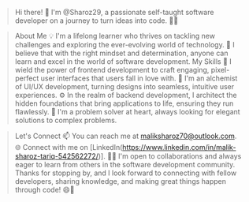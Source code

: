 
> Hi there! 👋
I'm @Sharoz29, a passionate self-taught software developer on a journey to turn ideas into code. 👨‍💻

> About Me
💡 I'm a lifelong learner who thrives on tackling new challenges and exploring the ever-evolving world of technology.
🌟 I believe that with the right mindset and determination, anyone can learn and excel in the world of software development.
> My Skills
🔧 I wield the power of frontend development to craft engaging, pixel-perfect user interfaces that users fall in love with.
🎨 I'm an alchemist of UI/UX development, turning designs into seamless, intuitive user experiences.
⚙️ In the realm of backend development, I architect the hidden foundations that bring applications to life, ensuring they run flawlessly.
💼 I'm a problem solver at heart, always looking for elegant solutions to complex problems.

> Let's Connect
📫 You can reach me at maliksharoz70@outlook.com.
🌐 Connect with me on [LinkedIn(https://www.linkedin.com/in/malik-sharoz-tariq-542562272/)].
👨‍💼 I'm open to collaborations and always eager to learn from others in the software development community.
Thanks for stopping by, and I look forward to connecting with fellow developers, sharing knowledge, and making great things happen through code! 😄🚀
